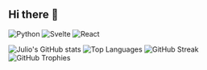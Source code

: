 ## Hi there 👋

<!--
**codereyes-1/codereyes-1** is a ✨ _special_ ✨ repository because its `README.md` (this file) appears on your GitHub profile.

Here are some ideas to get you started:

- 🔭 I’m currently working on ...
- 🌱 I’m currently learning ...
- 👯 I’m looking to collaborate on ...
- 🤔 I’m looking for help with ...
- 💬 Ask me about ...
- 📫 How to reach me: ...
- 😄 Pronouns: ...
- ⚡ Fun fact: ...
-->

![Python](https://img.shields.io/badge/Python-3776AB?style=for-the-badge&logo=python&logoColor=white)
![Svelte](https://img.shields.io/badge/Svelte-FF3E00?style=for-the-badge&logo=svelte&logoColor=white)
![React](https://img.shields.io/badge/React-20232A?style=for-the-badge&logo=react&logoColor=61DAFB)

![Julio's GitHub stats](https://github-readme-stats.vercel.app/api?username=codereyes-1&show_icons=true&theme=radical)
![Top Languages](https://github-readme-stats.vercel.app/api/top-langs/?username=codereyes-1&layout=compact&theme=radical)
![GitHub Streak](https://streak-stats.demolab.com/?user=codereyes-1&theme=radical)
![GitHub Trophies](https://github-profile-trophy.vercel.app/?username=codereyes-1&theme=onedark)
